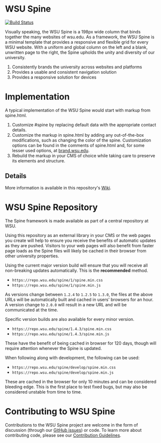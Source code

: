 # WSU Spine

[![Build Status](https://travis-ci.org/washingtonstateuniversity/WSU-spine.svg?branch=develop)](https://travis-ci.org/washingtonstateuniversity/WSU-spine)

Visually speaking, the WSU Spine is a 198px wide column that binds together the many websites of wsu.edu. As a framework, the WSU Spine is a minimal template that provides a responsive and flexible grid for every WSU website. With a uniform and global column on the left and a blank, unwritten page to the right, the Spine upholds the unity and diversity of our university.

1. Consistently brands the university across websites and platforms
2. Provides a usable and consistent navigation solution
3. Provides a responsive solution for devices

# Implementation

A typical implementation of the WSU Spine would start with markup from spine.html.

1. Customize #spine by replacing default data with the appropriate contact details.
2. Customize the markup in spine.html by adding any out-of-the-box modifications, such as changing the color of the spine. Customization options can be found in the comments of spine.html and, for some lesser used options, at [brand.wsu.edu](https://brand.wsu.edu).
3. Rebuild the markup in your CMS of choice while taking care to preserve its elements and structure.

## Details

More information is available in this repository's <a href="https://github.com/washingtonstateuniversity/WSU-spine/wiki">Wiki</a>.

# WSU Spine Repository

The Spine framework is made available as part of a central repository at WSU.

Using this repository as an external library in your CMS or the web pages you create will help to ensure you receive the benefits of automatic updates as they are pushed. Visitors to your web pages will also benefit from faster page loads as the Spine files will likely be cached in their browser from other university properties.

Using the current major version build will ensure that you will receive all non-breaking updates automatically. This is the **recommended** method.

* `https://repo.wsu.edu/spine/1/spine.min.css`
* `https://repo.wsu.edu/spine/1/spine.min.js`

As versions change between `1.2.4` to `1.2.5` to `1.3.0`, the files at the above URLs will be automatically built and cached in users' browsers for an hour. A version change to `2.0.0` will result in a new URL and will be communicated at the time.

Specific version builds are also available for every minor version.

* `https://repo.wsu.edu/spine/1.4.3/spine.min.css`
* `https://repo.wsu.edu/spine/1.4.3/spine.min.js`

These have the benefit of being cached in browser for 120 days, though will require attention whenever the Spine is updated.

When following along with development, the following can be used:

* `https://repo.wsu.edu/spine/develop/spine.min.css`
* `https://repo.wsu.edu/spine/develop/spine.min.js`

These are cached in the browser for only 10 minutes and can be considered bleeding edge. This is the first place to test fixed bugs, but may also be considered unstable from time to time.

# Contributing to WSU Spine

Contributions to the WSU Spine project are welcome in the form of discussion (through our [GitHub issues](https://github.com/washingtonstateuniversity/WSU-spine/issues)) or code. To learn more about contributing code, please see our [Contribution Guidelines](https://github.com/washingtonstateuniversity/WSU-spine/blob/develop/CONTRIBUTING.md).
